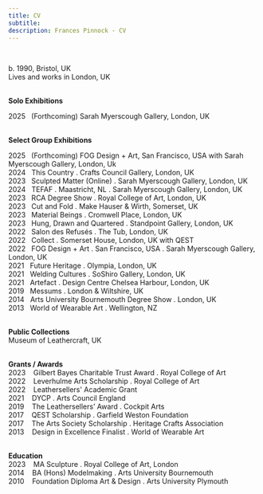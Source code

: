 ```yaml
---
title: CV
subtitle: 
description: Frances Pinnock - CV
---
```


<br />  

b. 1990, Bristol, UK  
Lives and works in London, UK   
<br />  


**Solo Exhibitions**  

2025&nbsp;&nbsp;&nbsp;(Forthcoming) Sarah Myerscough Gallery, London, UK  
<br />  

**Select Group Exhibitions**  

2025&nbsp;&nbsp;&nbsp;(Forthcoming) FOG Design + Art, San Francisco, USA with Sarah Myerscough Gallery, London, Uk  
2024&nbsp;&nbsp;&nbsp;This Country . Crafts Council Gallery, London, UK  
2023&nbsp;&nbsp;&nbsp;Sculpted Matter (Online) . Sarah Myerscough Gallery, London, UK  
2024&nbsp;&nbsp;&nbsp;TEFAF . Maastricht, NL . Sarah Myerscough Gallery, London, UK  
2023&nbsp;&nbsp;&nbsp;RCA Degree Show . Royal College of Art, London, UK  
2023&nbsp;&nbsp;&nbsp;Cut and Fold . Make Hauser & Wirth, Somerset, UK  
2023&nbsp;&nbsp;&nbsp;Material Beings . Cromwell Place, London, UK  
2023&nbsp;&nbsp;&nbsp;Hung, Drawn and Quartered . Standpoint Gallery, London, UK  
2022&nbsp;&nbsp;&nbsp;Salon des Refusés . The Tub, London, UK  
2022&nbsp;&nbsp;&nbsp;Collect . Somerset House, London, UK with QEST      
2022&nbsp;&nbsp;&nbsp;FOG Design + Art . San Francisco, USA . Sarah Myerscough Gallery, London, UK  
2021&nbsp;&nbsp;&nbsp;Future Heritage . Olympia, London, UK  
2021&nbsp;&nbsp;&nbsp;Welding Cultures . SoShiro Gallery, London, UK  
2021&nbsp;&nbsp;&nbsp;Artefact . Design Centre Chelsea Harbour, London, UK  
2019&nbsp;&nbsp;&nbsp;Messums . London & Wiltshire, UK  
2014&nbsp;&nbsp;&nbsp;Arts University Bournemouth Degree Show . London, UK  
2013&nbsp;&nbsp;&nbsp;World of Wearable Art . Wellington, NZ  
<br />  

**Public Collections**  
Museum of Leathercraft, UK  
<br />  

**Grants / Awards**  
2023&nbsp;&nbsp;&nbsp; Gilbert Bayes Charitable Trust Award . Royal College of Art  
2022&nbsp;&nbsp;&nbsp; Leverhulme Arts Scholarship . Royal College of Art   
2022&nbsp;&nbsp;&nbsp; Leathersellers' Academic Grant     
2021&nbsp;&nbsp;&nbsp; DYCP . Arts Council England  
2019&nbsp;&nbsp;&nbsp; The Leathersellers’ Award . Cockpit Arts  
2017&nbsp;&nbsp;&nbsp; QEST Scholarship . Garfield Weston Foundation  
2017&nbsp;&nbsp;&nbsp; The Arts Society Scholarship . Heritage Crafts Association  
2013&nbsp;&nbsp;&nbsp; Design in Excellence Finalist . World of Wearable Art  
<br />  

**Education**  
2023&nbsp;&nbsp;&nbsp; MA Sculpture . Royal College of Art, London  
2014&nbsp;&nbsp;&nbsp; BA (Hons) Modelmaking . Arts University Bournemouth  
2010&nbsp;&nbsp;&nbsp; Foundation Diploma Art & Design . Arts University Plymouth  
<br /> 



  










 











